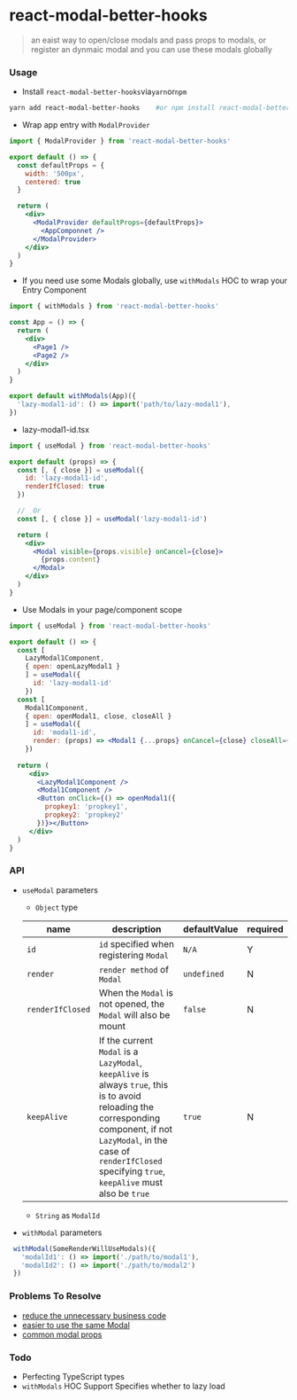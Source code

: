 # react-modal-better-hooks

> an eaist way to open/close modals and pass props to modals, or register an dynmaic modal and you can use these modals globally


### Usage

- Install `react-modal-better-hooks`via`yarn`or`npm`
```bash
yarn add react-modal-better-hooks    #or npm install react-modal-better-hooks
```

- Wrap app entry with `ModalProvider`
```jsx
import { ModalProvider } from 'react-modal-better-hooks'

export default () => {
  const defaultProps = {
    width: '500px',
    centered: true
  }

  return (
    <div>      
      <ModalProvider defaultProps={defaultProps}>
        <AppComponnet />
      </ModalProvider>
    </div>
  )
}
```

- If you need use some Modals globally, use `withModals` HOC to wrap your Entry Component
```jsx
import { withModals } from 'react-modal-better-hooks'

const App = () => {
  return (
    <div>
      <Page1 />
      <Page2 />
    </div>
  )
}

export default withModals(App)({
  'lazy-modal1-id': () => import('path/to/lazy-modal1'),
})
```

- lazy-modal1-id.tsx
```jsx
import { useModal } from 'react-modal-better-hooks'

export default (props) => {
  const [, { close }] = useModal({
    id: 'lazy-modal1-id',
    renderIfClosed: true
  })

  //  Or
  const [, { close }] = useModal('lazy-modal1-id')

  return (
    <div>
      <Modal visible={props.visible} onCancel={close}>
        {props.content}
      </Modal>
    </div>
  )
}
```

- Use Modals in your page/component scope
```jsx
import { useModal } from 'react-modal-better-hooks'

export default () => {
  const [ 
    LazyModal1Component, 
    { open: openLazyModal1 } 
    ] = useModal({
      id: 'lazy-modal1-id'
    })
  const [ 
    Modal1Component, 
    { open: openModal1, close, closeAll } 
    ] = useModal({
      id: 'modal1-id', 
      render: (props) => <Modal1 {...props} onCancel={close} closeAll={closeAll} />
    })
  
  return (
     <div>
       <LazyModal1Component />
       <Modal1Component />
       <Button onClick={() => openModal1({
         propkey1: 'propkey1',
         propkey2: 'propkey2'
       })}></Button>
     </div>
  )
}
```


### API

- `useModal` parameters

  - `Object` type
  
  | name             | description                                                  | defaultValue | required |
  | ---------------- | ------------------------------------------------------------ | ------------ | -------- |
  | `id`             | `id` specified when registering `Modal`                      | `N/A`        | Y        |
  | `render`         | `render method` of `Modal`                                   | `undefined`  | N        |
  | `renderIfClosed` | When the `Modal` is not opened, the `Modal` will also be mount | `false`      | N        |
  | `keepAlive`      | If the current `Modal` is a `LazyModal`, `keepAlive` is always `true`, this is to avoid reloading the corresponding component, if not `LazyModal`, in the case of `renderIfClosed` specifying `true`, `keepAlive` must also be `true` | `true`       | N        |

  - `String` as `ModalId`

- `withModal` parameters
 ```typescript
  withModal(SomeRenderWillUseModals)({
    'modalId1': () => import('./path/to/modal1'),
    'modalId2': () => import('./path/to/modal2')
  })
 ```

### Problems To Resolve

- [reduce the unnecessary business code](https://github.com/rwson/react-modal-hooks/blob/main/docs/business-code.md)
- [easier to use the same Modal](https://github.com/rwson/react-modal-hooks/blob/main/docs/use-same-modal.md)
- [common modal props](https://github.com/rwson/react-modal-hooks/blob/main/docs/common-modal-props.md)

### Todo

- Perfecting TypeScript types
- `withModals` HOC Support Specifies whether to lazy load

